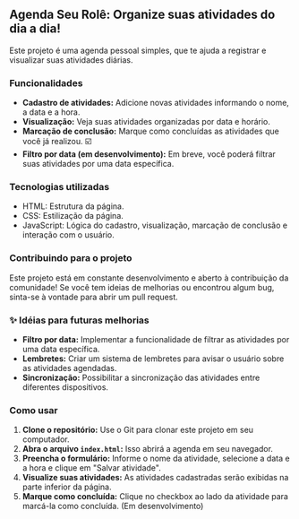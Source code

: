 ##  Agenda Seu Rolê: Organize suas atividades do dia a dia!

Este projeto é uma agenda pessoal simples, que te ajuda a registrar e visualizar suas atividades diárias. ️

###  Funcionalidades

* **Cadastro de atividades:** Adicione novas atividades informando o nome, a data e a hora.
* **Visualização:** Veja suas atividades organizadas por data e horário.
* **Marcação de conclusão:** Marque como concluídas as atividades que você já realizou. ☑️
* **Filtro por data (em desenvolvimento):** Em breve, você poderá filtrar suas atividades por uma data específica.


###  Tecnologias utilizadas

* HTML: Estrutura da página.
* CSS: Estilização da página.
* JavaScript: Lógica do cadastro, visualização, marcação de conclusão e interação com o usuário.

###  Contribuindo para o projeto

Este projeto está em constante desenvolvimento e aberto à contribuição da comunidade! Se você tem ideias de melhorias ou encontrou algum bug, sinta-se à vontade para abrir um pull request.

### ✨ Idéias para futuras melhorias

* **Filtro por data:** Implementar a funcionalidade de filtrar as atividades por uma data específica.
* **Lembretes:** Criar um sistema de lembretes para avisar o usuário sobre as atividades agendadas.
* **Sincronização:** Possibilitar a sincronização das atividades entre diferentes dispositivos.


###  Como usar

1. **Clone o repositório:** Use o Git para clonar este projeto em seu computador.
2. **Abra o arquivo `index.html`:** Isso abrirá a agenda em seu navegador.
3. **Preencha o formulário:** Informe o nome da atividade, selecione a data e a hora e clique em "Salvar atividade".
4. **Visualize suas atividades:** As atividades cadastradas serão exibidas na parte inferior da página.
5. **Marque como concluída:** Clique no checkbox ao lado da atividade para marcá-la como concluída. (Em desenvolvimento)
